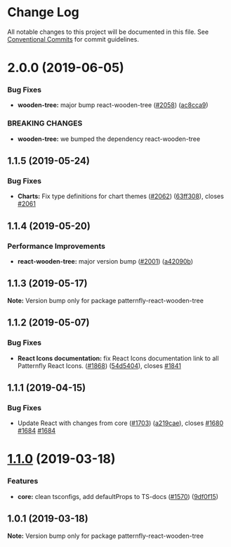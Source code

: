 # Change Log

All notable changes to this project will be documented in this file.
See [Conventional Commits](https://conventionalcommits.org) for commit guidelines.

# 2.0.0 (2019-06-05)


### Bug Fixes

* **wooden-tree:** major bump react-wooden-tree ([#2058](https://github.com/patternfly/patternfly-react/issues/2058)) ([ac8cca9](https://github.com/patternfly/patternfly-react/commit/ac8cca9))


### BREAKING CHANGES

* **wooden-tree:** we bumped the dependency react-wooden-tree





## 1.1.5 (2019-05-24)


### Bug Fixes

* **Charts:** Fix type definitions for chart themes ([#2062](https://github.com/patternfly/patternfly-react/issues/2062)) ([63ff308](https://github.com/patternfly/patternfly-react/commit/63ff308)), closes [#2061](https://github.com/patternfly/patternfly-react/issues/2061)




## 1.1.4 (2019-05-20)


### Performance Improvements

* **react-wooden-tree:** major version bump ([#2001](https://github.com/patternfly/patternfly-react/issues/2001)) ([a42090b](https://github.com/patternfly/patternfly-react/commit/a42090b))





## 1.1.3 (2019-05-17)

**Note:** Version bump only for package patternfly-react-wooden-tree





## 1.1.2 (2019-05-07)


### Bug Fixes

* **React Icons documentation:** fix React Icons documentation link to all Patternfly React Icons. ([#1868](https://github.com/patternfly/patternfly-react/issues/1868)) ([54d5404](https://github.com/patternfly/patternfly-react/commit/54d5404)), closes [#1841](https://github.com/patternfly/patternfly-react/issues/1841)





## 1.1.1 (2019-04-15)


### Bug Fixes

* Update React with changes from core ([#1703](https://github.com/patternfly/patternfly-react/issues/1703)) ([a219cae](https://github.com/patternfly/patternfly-react/commit/a219cae)), closes [#1680](https://github.com/patternfly/patternfly-react/issues/1680) [#1684](https://github.com/patternfly/patternfly-react/issues/1684) [#1684](https://github.com/patternfly/patternfly-react/issues/1684)





# [1.1.0](https://github.com/patternfly/patternfly-react/compare/patternfly-react-wooden-tree@1.0.1...patternfly-react-wooden-tree@1.1.0) (2019-03-18)


### Features

* **core:** clean tsconfigs, add defaultProps to TS-docs ([#1570](https://github.com/patternfly/patternfly-react/issues/1570)) ([9df0f15](https://github.com/patternfly/patternfly-react/commit/9df0f15))





## 1.0.1 (2019-03-18)

**Note:** Version bump only for package patternfly-react-wooden-tree
